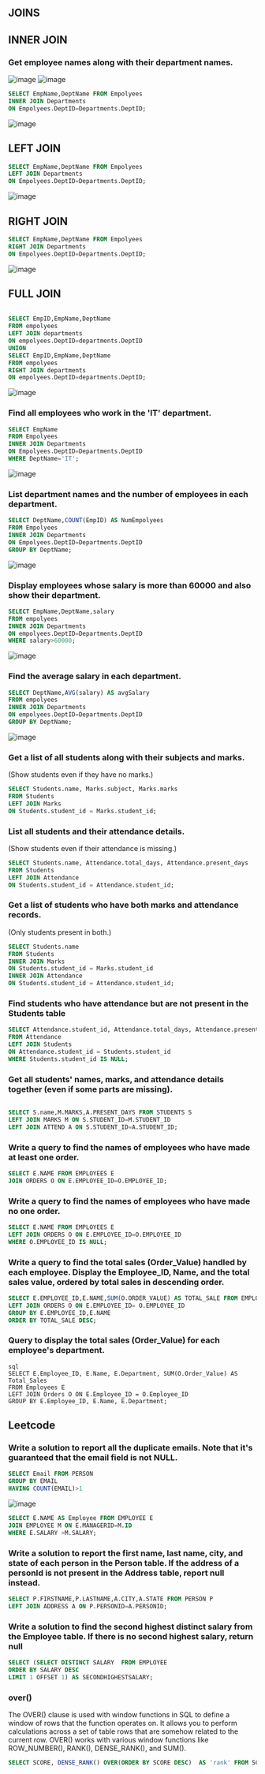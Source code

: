 ## JOINS

## INNER JOIN

### Get employee names along with their department names.
![image](https://github.com/user-attachments/assets/99a50d8a-8796-4964-b140-66e1fc3f8d9a)
![image](https://github.com/user-attachments/assets/1970566b-c661-44d4-936e-7cb3fdd3d8bf)

```sql
SELECT EmpName,DeptName FROM Empolyees
INNER JOIN Departments
ON Empolyees.DeptID=Departments.DeptID;
```
![image](https://github.com/user-attachments/assets/20bdc0d2-8e95-4733-aed0-87c8210eb587)

## LEFT JOIN

```sql
SELECT EmpName,DeptName FROM Empolyees
LEFT JOIN Departments
ON Empolyees.DeptID=Departments.DeptID;
```
![image](https://github.com/user-attachments/assets/486573b7-488e-43d8-8dfc-7501b9622f1a)


 ## RIGHT JOIN

 ```sql
SELECT EmpName,DeptName FROM Empolyees
RIGHT JOIN Departments
ON Empolyees.DeptID=Departments.DeptID;
```
![image](https://github.com/user-attachments/assets/36a85276-abb2-4308-83ff-87207e20d06a)

## FULL JOIN

```SQL

SELECT EmpID,EmpName,DeptName
FROM empolyees
LEFT JOIN departments
ON empolyees.DeptID=departments.DeptID
UNION
SELECT EmpID,EmpName,DeptName
FROM empolyees
RIGHT JOIN departments
ON empolyees.DeptID=departments.DeptID;
```

![image](https://github.com/user-attachments/assets/13dc5a19-0be4-49e0-902f-dedf272c137b)

###  Find all employees who work in the 'IT' department.

```sql
SELECT EmpName
FROM Empolyees
INNER JOIN Departments
ON Empolyees.DeptID=Departments.DeptID
WHERE DeptName='IT';
```

![image](https://github.com/user-attachments/assets/57d6ef27-26bb-4da0-a2dd-d28b7a9799d7)

###  List department names and the number of employees in each department.

```sql
SELECT DeptName,COUNT(EmpID) AS NumEmpolyees
FROM Empolyees
INNER JOIN Departments
ON Empolyees.DeptID=Departments.DeptID
GROUP BY DeptName;
```

![image](https://github.com/user-attachments/assets/4b2b291a-c1b7-415c-84f3-00929e53c801)

### Display employees whose salary is more than 60000 and also show their department.

```sql
SELECT EmpName,DeptName,salary
FROM empolyees
INNER JOIN Departments
ON empolyees.DeptID=Departments.DeptID
WHERE salary>60000;
```

![image](https://github.com/user-attachments/assets/2ce827bc-7e16-4273-b065-c9db717b4d19)

### Find the average salary in each department.
```sql
SELECT DeptName,AVG(salary) AS avgSalary
FROM empolyees
INNER JOIN Departments
ON empolyees.DeptID=Departments.DeptID
GROUP BY DeptName;
```
![image](https://github.com/user-attachments/assets/c982535c-dfc9-4c32-b178-c45f62061395)

### Get a list of all students along with their subjects and marks.
(Show students even if they have no marks.)

```SQL
SELECT Students.name, Marks.subject, Marks.marks
FROM Students
LEFT JOIN Marks
ON Students.student_id = Marks.student_id;
```
### List all students and their attendance details.
(Show students even if their attendance is missing.)

```SQL
SELECT Students.name, Attendance.total_days, Attendance.present_days
FROM Students
LEFT JOIN Attendance
ON Students.student_id = Attendance.student_id;
```

### Get a list of students who have both marks and attendance records.
(Only students present in both.)
```SQL
SELECT Students.name
FROM Students
INNER JOIN Marks
ON Students.student_id = Marks.student_id
INNER JOIN Attendance
ON Students.student_id = Attendance.student_id;

```

### Find students who have attendance but are not present in the Students table
```SQL
SELECT Attendance.student_id, Attendance.total_days, Attendance.present_days
FROM Attendance
LEFT JOIN Students
ON Attendance.student_id = Students.student_id
WHERE Students.student_id IS NULL;
```

### Get all students' names, marks, and attendance details together (even if some parts are missing).
```SQL

SELECT S.name,M.MARKS,A.PRESENT_DAYS FROM STUDENTS S
LEFT JOIN MARKS M ON S.STUDENT_ID=M.STUDENT_ID
LEFT JOIN ATTEND A ON S.STUDENT_ID=A.STUDENT_ID;
```

### Write a query to find the names of employees who have made at least one order.

```sql
SELECT E.NAME FROM EMPLOYEES E
JOIN ORDERS O ON E.EMPLOYEE_ID=O.EMPLOYEE_ID;
```


### Write a query to find the names of employees who have made no one order.
```sql
SELECT E.NAME FROM EMPLOYEES E
LEFT JOIN ORDERS O ON E.EMPLOYEE_ID=O.EMPLOYEE_ID
WHERE O.EMPLOYEE_ID IS NULL;
```
### Write a query to find the total sales (Order_Value) handled by each employee. Display the Employee_ID, Name, and the total sales value, ordered by total sales in descending order.

```sql
SELECT E.EMPLOYEE_ID,E.NAME,SUM(O.ORDER_VALUE) AS TOTAL_SALE FROM EMPLOYEES E
LEFT JOIN ORDERS O ON E.EMPLOYEE_ID= O.EMPLOYEE_ID
GROUP BY E.EMPLOYEE_ID,E.NAME
ORDER BY TOTAL_SALE DESC;
```

### Query to display the total sales (Order_Value) for each employee's department.
```
sql
SELECT E.Employee_ID, E.Name, E.Department, SUM(O.Order_Value) AS Total_Sales
FROM Employees E
LEFT JOIN Orders O ON E.Employee_ID = O.Employee_ID
GROUP BY E.Employee_ID, E.Name, E.Department;

```
## Leetcode

### Write a solution to report all the duplicate emails. Note that it's guaranteed that the email field is not NULL.

```sql
SELECT Email FROM PERSON
GROUP BY EMAIL
HAVING COUNT(EMAIL)>1
```

![image](https://github.com/user-attachments/assets/c86508a1-dc98-4fad-b9ba-549de4a7355f)

```sql
SELECT E.NAME AS Employee FROM EMPLOYEE E
JOIN EMPLOYEE M ON E.MANAGERID=M.ID
WHERE E.SALARY >M.SALARY;
```

### Write a solution to report the first name, last name, city, and state of each person in the Person table. If the address of a personId is not present in the Address table, report null instead.

```sql
SELECT P.FIRSTNAME,P.LASTNAME,A.CITY,A.STATE FROM PERSON P
LEFT JOIN ADDRESS A ON P.PERSONID=A.PERSONID;
```

### Write a solution to find the second highest distinct salary from the Employee table. If there is no second highest salary, return null 
```SQL
SELECT (SELECT DISTINCT SALARY  FROM EMPLOYEE
ORDER BY SALARY DESC
LIMIT 1 OFFSET 1) AS SECONDHIGHESTSALARY;
```

### over()
The OVER() clause is used with window functions in SQL to define a window of rows that the function operates on. It allows you to perform calculations across a set of table rows that are somehow related to the current row.
OVER() works with various window functions like ROW_NUMBER(), RANK(), DENSE_RANK(), and SUM(). 

```sql
SELECT SCORE, DENSE_RANK() OVER(ORDER BY SCORE DESC)  AS 'rank' FROM SCORES;

```

